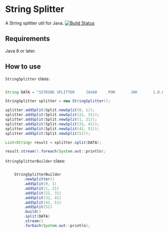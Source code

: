 # String Splitter

A String splitter util for Java. [![Build Status](https://travis-ci.org/ortolanph/stringsplitter.svg?branch=master)](https://travis-ci.org/ortolanph/stringsplitter)

## Requirements

Java 8 or later.

## How to use

`StringSplitter` class:

```java

String DATA = "1STRING SPLITTER     JAVA8     POM       JAR       1.0.0   ";

StringSplitter splitter = new StringSplitter();

splitter.addSplit(Split.newSplit(0, 1));
splitter.addSplit(Split.newSplit(21, 31));
splitter.addSplit(Split.newSplit(1, 21));
splitter.addSplit(Split.newSplit(31, 41));
splitter.addSplit(Split.newSplit(41, 51));
splitter.addSplit(Split.newSplit(51));

List<String> result = splitter.split(DATA);

result.stream().foreach(System.out::println);

```

`StringSplitterBuilder` class:

```java

    StringSplitterBuilder
        .newSplitter()
        .addSplit(0, 1)
        .addSplit(1, 21)
        .addSplit(21, 31)
        .addSplit(31, 41)
        .addSplit(41, 51)
        .addSplit(51)
        .build()
        .split(DATA)
        .stream()
        .forEach(System.out::println);

```
